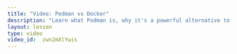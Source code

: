 ```yaml
---
title: "Video: Podman vs Docker"
description: "Learn what Podman is, why it's a powerful alternative to Docker, and how it's changing the container landscape."
layout: lesson
type: video
video_id:  zwn2mXlYwis
---
```

